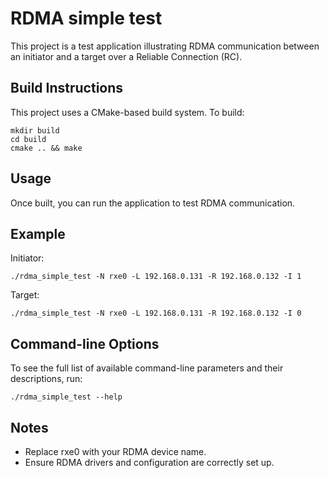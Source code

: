 # RDMA simple test

This project is a test application illustrating RDMA communication between an initiator and a target over a Reliable Connection (RC).

## Build Instructions
This project uses a CMake-based build system. To build:
```
mkdir build
cd build
cmake .. && make
```

## Usage
Once built, you can run the application to test RDMA communication.

## Example

Initiator:
```
./rdma_simple_test -N rxe0 -L 192.168.0.131 -R 192.168.0.132 -I 1
```

Target:
```
./rdma_simple_test -N rxe0 -L 192.168.0.131 -R 192.168.0.132 -I 0
```

## Command-line Options
To see the full list of available command-line parameters and their descriptions, run:
```
./rdma_simple_test --help
```

## Notes
- Replace rxe0 with your RDMA device name.
- Ensure RDMA drivers and configuration are correctly set up.